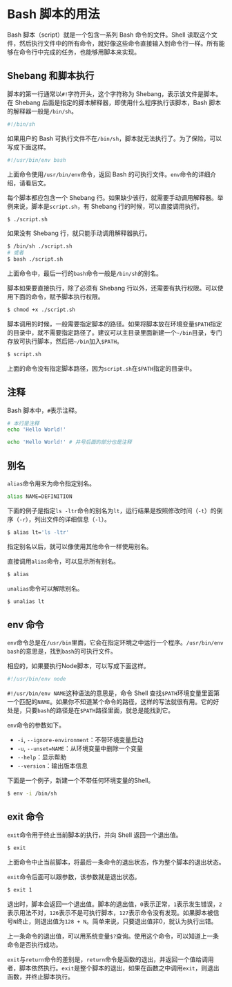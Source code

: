 # Bash 脚本的用法

Bash 脚本（script）就是一个包含一系列 Bash 命令的文件。Shell 读取这个文件，然后执行文件中的所有命令，就好像这些命令直接输入到命令行一样。所有能够在命令行中完成的任务，也能够用脚本来实现。

## Shebang 和脚本执行

脚本的第一行通常以`#!`字符开头，这个字符称为 Shebang，表示该文件是脚本。在 Shebang 后面是指定的脚本解释器，即使用什么程序执行该脚本，Bash 脚本的解释器一般是`/bin/sh`。

```bash
#!/bin/sh
```

如果用户的 Bash 可执行文件不在`/bin/sh`，脚本就无法执行了。为了保险，可以写成下面这样。

```bash
#!/usr/bin/env bash
```

上面命令使用`/usr/bin/env`命令，返回 Bash 的可执行文件。`env`命令的详细介绍，请看后文。

每个脚本都应包含一个 Shebang 行。如果缺少该行，就需要手动调用解释器。举例来说，脚本是`script.sh`，有 Shebang 行的时候，可以直接调用执行。

```bash
$ ./script.sh
```

如果没有 Shebang 行，就只能手动调用解释器执行。

```bash
$ /bin/sh ./script.sh
# 或者
$ bash ./script.sh
```

上面命令中，最后一行的`bash`命令一般是`/bin/sh`的别名。

脚本如果要直接执行，除了必须有 Shebang 行以外，还需要有执行权限。可以使用下面的命令，赋予脚本执行权限。

```bash
$ chmod +x ./script.sh
```

脚本调用的时候，一般需要指定脚本的路径。如果将脚本放在环境变量`$PATH`指定的目录中，就不需要指定路径了。建议可以主目录里面新建一个`~/bin`目录，专门存放可执行脚本，然后把`~/bin`加入`$PATH`。

```bash
$ script.sh
```

上面的命令没有指定脚本路径，因为`script.sh`在`$PATH`指定的目录中。

## 注释

Bash 脚本中，`#`表示注释。

```bash
# 本行是注释
echo 'Hello World!'

echo 'Hello World!' # 井号后面的部分也是注释
```

## 别名

`alias`命令用来为命令指定别名。

```bash
alias NAME=DEFINITION
```

下面的例子是指定`ls -ltr`命令的别名为`lt`，运行结果是按照修改时间（`-t`）的倒序（`-r`），列出文件的详细信息（`-l`）。

```bash
$ alias lt='ls -ltr'
```

指定别名以后，就可以像使用其他命令一样使用别名。

直接调用`alias`命令，可以显示所有别名。

```bash
$ alias
```

`unalias`命令可以解除别名。

```bash
$ unalias lt
```

## env 命令

`env`命令总是在`/usr/bin`里面，它会在指定环境之中运行一个程序。`/usr/bin/env bash`的意思是，找到`bash`的可执行文件。

相应的，如果要执行Node脚本，可以写成下面这样。

```bash
#!/usr/bin/env node
```

`#!/usr/bin/env NAME`这种语法的意思是，命令 Shell 查找`$PATH`环境变量里面第一个匹配的`NAME`。如果你不知道某个命令的路径，这样的写法就很有用。它的好处是，只要`bash`的路径是在`$PATH`路径里面，就总是能找到它。

`env`命令的参数如下。

- `-i`, `--ignore-environment`：不带环境变量启动
- `-u`, `--unset=NAME`：从环境变量中删除一个变量
- `--help`：显示帮助
- `--version`：输出版本信息

下面是一个例子，新建一个不带任何环境变量的Shell。

```bash
$ env -i /bin/sh
```

## exit 命令

`exit`命令用于终止当前脚本的执行，并向 Shell 返回一个退出值。

```bash
$ exit
```

上面命令中止当前脚本，将最后一条命令的退出状态，作为整个脚本的退出状态。

`exit`命令后面可以跟参数，该参数就是退出状态。

```bash
$ exit 1
```

退出时，脚本会返回一个退出值。脚本的退出值，`0`表示正常，`1`表示发生错误，`2`表示用法不对，`126`表示不是可执行脚本，`127`表示命令没有发现。如果脚本被信号`N`终止，则退出值为`128 + N`。简单来说，只要退出值非0，就认为执行出错。

上一条命令的退出值，可以用系统变量`$?`查询。使用这个命令，可以知道上一条命令是否执行成功。

`exit`与`return`命令的差别是，`return`命令是函数的退出，并返回一个值给调用者，脚本依然执行。`exit`是整个脚本的退出，如果在函数之中调用`exit`，则退出函数，并终止脚本执行。

